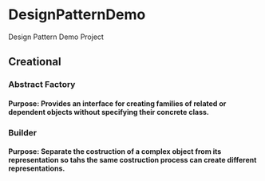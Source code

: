 # DesignPatternDemo
Design Pattern Demo Project

## Creational

### Abstract Factory
#### Purpose: Provides an interface for creating families of related or dependent objects without specifying their concrete class.

### Builder
#### Purpose: Separate the costruction of a complex object from its representation so tahs the same costruction process can create different representations.